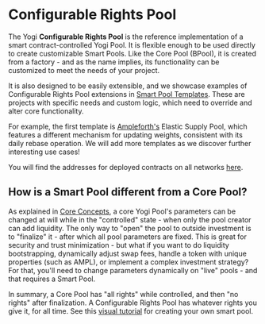 # Configurable Rights Pool

The Yogi **Configurable Rights Pool** is the reference implementation of a smart contract-controlled Yogi Pool. It is flexible enough to be used directly to create customizable Smart Pools. Like the Core Pool \(BPool\), it is created from a factory - and as the name implies, its functionality can be customized to meet the needs of your project.

It is also designed to be easily extensible, and we showcase examples of Configurable Rights Pool extensions in [Smart Pool Templates](smart-pool-templates.md). These are projects with specific needs and custom logic, which need to override and alter core functionality.

For example, the first template is [Ampleforth's](https://www.ampleforth.org/) Elastic Supply Pool, which features a different mechanism for updating weights, consistent with its daily rebase operation. We will add more templates as we discover further interesting use cases!

You will find the addresses for deployed contracts on all networks [here](../addresses.md).

## How is a Smart Pool different from a Core Pool?

As explained in [Core Concepts](concepts.md), a core Yogi Pool's parameters can be changed at will while in the "controlled" state - when only the pool creator can add liquidity. The only way to "open" the pool to outside investment is to "finalize" it - after which all pool parameters are fixed. This is great for security and trust minimization - but what if you want to do liquidity bootstrapping, dynamically adjust swap fees, handle a token with unique properties \(such as AMPL\), or implement a complex investment strategy? For that, you'll need to change parameters dynamically on "live" pools - and that requires a Smart Pool.

In summary, a Core Pool has "all rights" while controlled, and then "no rights" after finalization. A Configurable Rights Pool has whatever rights you give it, for all time. See this [visual tutorial](../../guides/creating-a-smart-pool.md) for creating your own smart pool.

